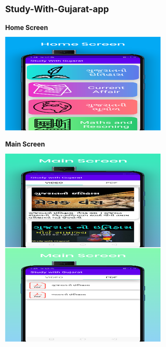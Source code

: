 # Study-With-Gujarat-app

## Home Screen
<img src="https://github.com/bhargav-01/Study-With-Gujarat-app/blob/master/Screenshot/home.png" width=500 height=300></img>

## Main Screen
<img src="https://github.com/bhargav-01/Study-With-Gujarat-app/blob/master/Screenshot/video.png" width=500 height=300></img>
<img src="https://github.com/bhargav-01/Study-With-Gujarat-app/blob/master/Screenshot/pdf.png" width=500 height=300></img>
